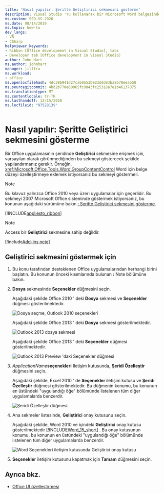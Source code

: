 ```yaml
---
title: 'Nasıl yapılır: Şeritte Geliştirici sekmesini gösterme'
description: Visual Studio 'Yu kullanarak bir Microsoft Word belgesindeki Şeritteki Geliştirici sekmesini programlı bir şekilde gösterme hakkında bilgi edinin.
ms.custom: SEO-VS-2020
ms.date: 08/14/2019
ms.topic: how-to
dev_langs:
- VB
- CSharp
helpviewer_keywords:
- Ribbon [Office development in Visual Studio], tabs
- Developer tab [Office development in Visual Studio]
author: John-Hart
ms.author: johnhart
manager: jillfra
ms.workload:
- office
ms.openlocfilehash: 4dc38b941d27cab0653b923ddd03ba8b78eeab58
ms.sourcegitcommit: 4bd2b770e60965fc0843fc25318a7e1b46137875
ms.translationtype: MT
ms.contentlocale: tr-TR
ms.lasthandoff: 12/15/2020
ms.locfileid: "97528139"
---
```

# <a name="how-to-show-the-developer-tab-on-the-ribbon"></a>Nasıl yapılır: Şeritte Geliştirici sekmesini gösterme
  Bir Office uygulamasının şeridinde **Geliştirici** sekmesine erişmek için, varsayılan olarak görünmediğinden bu sekmeyi gösterecek şekilde yapılandırmanız gerekir. Örneğin, <xref:Microsoft.Office.Tools.Word.GroupContentControl> Word için belge düzeyi özelleştirmeye eklemek istiyorsanız bu sekmeyi göstermeli.

> [!NOTE]
> Bu kılavuz yalnızca Office 2010 veya üzeri uygulamalar için geçerlidir. Bu sekmeyi 2007 Microsoft Office sisteminde göstermek istiyorsanız, bu konunun aşağıdaki sürümüne bakın [: Şeritte Geliştirici sekmesini gösterme](https://web.archive.org/web/20140303033431/msdn.microsoft.com/library/bb608625(v=vs.90).aspx
).

 [!INCLUDE[appliesto_ribbon](../vsto/includes/appliesto-ribbon-md.md)]

> [!NOTE]
> Access bir **Geliştirici** sekmesine sahip değildir.

[!include[Add-ins note](includes/addinsnote.md)]

## <a name="to-show-the-developer-tab"></a>Geliştirici sekmesini göstermek için

1. Bu konu tarafından desteklenen Office uygulamalarından herhangi birini başlatın. Bu konunun önceki kısımlarında bulunan **:** Note bölümüne bakın.

2. **Dosya** sekmesinde **Seçenekler** düğmesini seçin.

     Aşağıdaki şekilde Office 2010 ' deki **Dosya** sekmesi ve **Seçenekler** düğmesi gösterilmektedir.

     ![Dosya seçme, Outlook 2010 seçenekleri](../vsto/media/vsto-office-file-tab.png "Dosya seçme, Outlook 2010 seçenekleri")

     Aşağıdaki şekilde Office 2013 ' deki **Dosya** sekmesi gösterilmektedir.

     ![Outlook 2013 dosya sekmesi](../vsto/media/vsto-office2013-filetab.png "Outlook 2013 dosya sekmesi")

     Aşağıdaki şekilde Office 2013 ' deki **Seçenekler** düğmesi gösterilmektedir.

     ![Outlook 2013 Preview 'daki Seçenekler düğmesi](../vsto/media/vsto-office2013-optionsbutton.png "Outlook 2013 Preview 'daki Seçenekler düğmesi")

3. _ApplicationName_**seçenekleri** Iletişim kutusunda, **Şeridi Özelleştir** düğmesini seçin.

     Aşağıdaki şekilde, Excel 2010 ' de **Seçenekler** iletişim kutusu ve **Şeridi Özelleştir** düğmesi gösterilmektedir. Bu düğmenin konumu, bu konunun en üstündeki "uygulandığı öğe" bölümünde listelenen tüm diğer uygulamalarda benzerdir.

     ![Şeridi Özelleştir düğmesi](../vsto/media/vsto-office2010-customizeribbonbutton.png "Şeridi Özelleştir düğmesi")

4. Ana sekmeler listesinde, **Geliştirici** onay kutusunu seçin.

     Aşağıdaki şekilde, Word 2010 ve içindeki **Geliştirici** onay kutusu gösterilmektedir [!INCLUDE[Word_15_short](../vsto/includes/word-15-short-md.md)] . Bu onay kutusunun konumu, bu konunun en üstündeki "uygulandığı öğe" bölümünde listelenen tüm diğer uygulamalarda benzerdir.

     ![Word Seçenekleri iletişim kutusunda Geliştirici onay kutusu](../vsto/media/vsto-office2010-developercheckbox.png "Word Seçenekleri iletişim kutusunda Geliştirici onay kutusu")

5. **Seçenekler** iletişim kutusunu kapatmak için **Tamam** düğmesini seçin.

## <a name="see-also"></a>Ayrıca bkz.
- [Office UI özelleştirmesi](../vsto/office-ui-customization.md)
